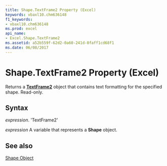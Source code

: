 ```yaml
---
title: Shape.TextFrame2 Property (Excel)
keywords: vbaxl10.chm636148
f1_keywords:
- vbaxl10.chm636148
ms.prod: excel
api_name:
- Excel.Shape.TextFrame2
ms.assetid: a52b559f-62d2-0a60-241d-0faff1cd68f1
ms.date: 06/08/2017
---
```



# Shape.TextFrame2 Property (Excel)

Returns a  **[TextFrame2](Excel.TextFrame2.md)** object that contains text formatting for the specified shape. Read-only.


## Syntax

 _expression_. 'TextFrame2'

 _expression_ A variable that represents a **Shape** object.


## See also


[Shape Object](Excel.Shape.md)

